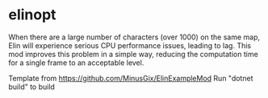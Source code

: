 # elinopt

When there are a large number of characters (over 1000) on the same map, Elin will experience serious CPU performance issues, leading to lag.
This mod improves this problem in a simple way, reducing the computation time for a single frame to an acceptable level.

Template from https://github.com/MinusGix/ElinExampleMod
Run "dotnet build" to build